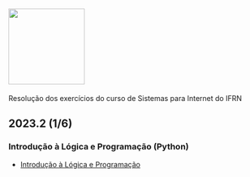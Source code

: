 
# <img height="150" src="https://github-production-user-asset-6210df.s3.amazonaws.com/106445418/279439388-e0f399ab-d27b-4a2c-aa2c-bf0c01d4f889.png" />

Resolução dos exercícios do curso de Sistemas para Internet do IFRN


## 2023.2 (1/6)

### Introdução à Lógica e Programação (Python)
* [Introdução à Lógica e Programação](https://github.com/felipemadu13/IFRN/blob/b5180cd2e2994a6019bee843f88d2fe02b3cbf5f/logica_programacao/README.MD)
